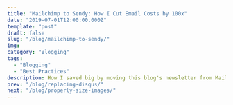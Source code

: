 ```yaml
---
title: "Mailchimp to Sendy: How I Cut Email Costs by 100x"
date: "2019-07-01T12:00:00.000Z"
template: "post"
draft: false
slug: "/blog/mailchimp-to-sendy/"
img:
category: "Blogging"
tags:
  - "Blogging"
  - "Best Practices"
description: How I saved big by moving this blog's newsletter from Mailchimp to Sendy.
prev: "/blog/replacing-disqus/"
next: "/blog/properly-size-images/"
---
```


